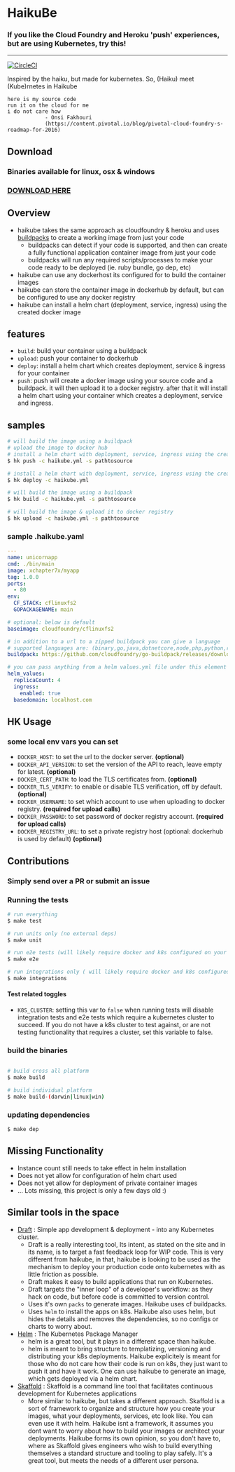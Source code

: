 # HaikuBe
### If you like the Cloud Foundry and Heroku 'push' experiences, but are using Kubernetes, try this!

---


[![CircleCI](https://circleci.com/gh/xchapter7x/haikube/tree/master.svg?style=svg)](https://circleci.com/gh/xchapter7x/haikube/tree/master)

Inspired by the haiku, but made for kubernetes.
So, (Haiku) meet (Kube)rnetes in Haikube

```
here is my source code
run it on the cloud for me
i do not care how
            - Onsi Fakhouri
            (https://content.pivotal.io/blog/pivotal-cloud-foundry-s-roadmap-for-2016)
```

## Download

### Binaries available for linux, osx & windows
### [DOWNLOAD HERE](https://github.com/xchapter7x/haikube/releases/latest)

## Overview

- haikube takes the same approach as cloudfoundry & heroku and uses [buildpacks](https://docs.cloudfoundry.org/buildpacks/) to create a working image from just your code
  - buildpacks can detect if your code is supported, and then can create a fully functional application container image from just your code
  - buildpacks will run any required scripts/processes to make your code ready to be deployed (ie. ruby bundle, go dep, etc)
- haikube can use any dockerhost its configured for to build the container images
- haikube can store the container image in dockerhub by default, but can be configured to use any docker registry
- haikube can install a helm chart (deployment, service, ingress) using the created docker image

## features
- `build`: build your container using a buildpack
- `upload`: push your container to dockerhub
- `deploy`: install a helm chart which creates deployment, service & ingress for your container
- `push`: push will create a docker image using your source code and 
        a buildpack. it will then upload it to a docker registry.
        after that it will install a helm chart using your container
        which creates a deployment, service and ingress.

## samples

```bash
# will build the image using a buildpack
# upload the image to docker hub
# install a helm chart with deployment, service, ingress using the created image
$ hk push -c haikube.yml -s pathtosource

# install a helm chart with deployment, service, ingress using the created image
$ hk deploy -c haikube.yml

# will build the image using a buildpack
$ hk build -c haikube.yml -s pathtosource

# will build the image & upload it to docker registry
$ hk upload -c haikube.yml -s pathtosource
```

### sample .haikube.yaml

```yaml
---
name: unicornapp
cmd: ./bin/main
image: xchapter7x/myapp
tag: 1.0.0
ports:
  - 80
env:
  CF_STACK: cflinuxfs2
  GOPACKAGENAME: main

# optional: below is default
baseimage: cloudfoundry/cflinuxfs2

# in addition to a url to a zipped buildpack you can give a language
# supported languages are: (binary,go,java,dotnetcore,node,php,python,ruby,staticfile,nginx)
buildpack: https://github.com/cloudfoundry/go-buildpack/releases/download/v1.8.22/go-buildpack-v1.8.22.zip

# you can pass anything from a helm values.yml file under this element
helm_values:
  replicaCount: 4
  ingress:
    enabled: true
  basedomain: localhost.com
```

## HK Usage

### some local env vars you can set 

- `DOCKER_HOST`: to set the url to the docker server. **(optional)**
- `DOCKER_API_VERSION`: to set the version of the API to reach, leave empty for latest. **(optional)**
- `DOCKER_CERT_PATH`: to load the TLS certificates from. **(optional)**
- `DOCKER_TLS_VERIFY`: to enable or disable TLS verification, off by default. **(optional)**
- `DOCKER_USERNAME`: to set which account to use when uploading to docker registry. **(required for upload calls)**
- `DOCKER_PASSWORD`: to set password of docker registry account. **(required for upload calls)**
- `DOCKER_REGISTRY_URL`: to set a private registry host (optional: dockerhub is used by default) **(optional)**


## Contributions

### Simply send over a PR or submit an issue

### Running the tests
```bash
# run everything
$ make test

# run units only (no external deps)
$ make unit

# run e2e tests (will likely require docker and k8s configured on your machine)
$ make e2e

# run integrations only ( will likely require docker and k8s configured on your machine)
$ make integrations
```

#### Test related toggles
- `K8S_CLUSTER`: setting this var to `false` when running tests will disable integration tests and e2e tests which require a kubernetes cluster to succeed. If you do not have a k8s cluster to test against, or are not testing functionality that requires a cluster, set this variable to false.



### build the binaries
```bash

# build cross all platform
$ make build

# build individual platform
$ make build-(darwin|linux|win)
```

### updating dependencies
```bash
$ make dep
```

## Missing Functionality
- Instance count still needs to take effect in helm installation
- Does not yet allow for configuration of helm chart used 
- Does not yet allow for deployment of private container images
- ... Lots missing, this project is only a few days old :)

## Similar tools in the space
- [Draft](https://draft.sh) : Simple app development & deployment - into any Kubernetes cluster.
  - Draft is a really interesting tool, Its intent, as stated on the site and in its name, is to target a fast feedback loop for WIP code. This is very different
    from haikube, in that, haikube is looking to be used as the mechanism to deploy your production code onto kubernetes with as little friction as possible.
  - Draft makes it easy to build applications that run on Kubernetes. 
  - Draft targets the "inner loop" of a developer's workflow: as they hack on code, but before code is committed to version control.
  - Uses it's own `packs` to generate images. Haikube uses cf buildpacks.
  - Uses `helm` to install the apps on k8s. Haikube also uses helm, but hides the details and removes the dependencies, so no configs or charts to worry about.
- [Helm](https://helm.sh) : The Kubernetes Package Manager
  - helm is a great tool, but it plays in a different space than haikube.
  - helm is meant to bring structure to templatizing, versioning and distributing your k8s deployments. Haikube explicitely is meant for those
  who do not care how their code is run on k8s, they just want to push it and have it work. One can use haikube to generate an image, which gets
  deployed via a helm chart.
- [Skaffold](https://github.com/GoogleContainerTools/skaffold) : Skaffold is a command line tool that facilitates continuous development for Kubernetes applications
  - More similar to haikube, but takes a different approach. Skaffold is a sort of framework to organize and structure how you create your images, 
  what your deployments, services, etc look like. You can even use it with helm. Haikube isnt a framework, it assumes you dont want to worry about
  how to build your images or architect your deployments. Haikube forms its own opinion, so you don't have to, where as Skaffold gives engineers
  who wish to build everything themselves a standard structure and tooling to play safely. It's a great tool, but meets the needs of a different 
  user persona.
